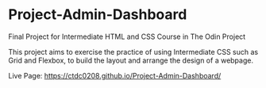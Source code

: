 # Project-Admin-Dashboard

Final Project for Intermediate HTML and CSS Course in The Odin Project

This project aims to exercise the practice of using Intermediate CSS such as Grid and Flexbox, to build the layout and arrange the design of a webpage.

Live Page:
https://ctdc0208.github.io/Project-Admin-Dashboard/
